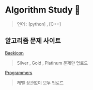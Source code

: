 # Algorithm Study 📔

> 언어 : [python] , [C++] <br> 


## 알고리즘 문제 사이트 

[Baekjoon](https://www.acmicpc.net/) <br>
>  Silver , Gold , Platinum  문제만 업로드 <br>

[Programmers](https://programmers.co.kr/) <br>
>  레벨 상관없이 모두 업로드



 

